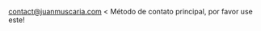 [contact@juanmuscaria.com](mailto:contact@juanmuscaria.com) < Método de contato principal, por favor use este!